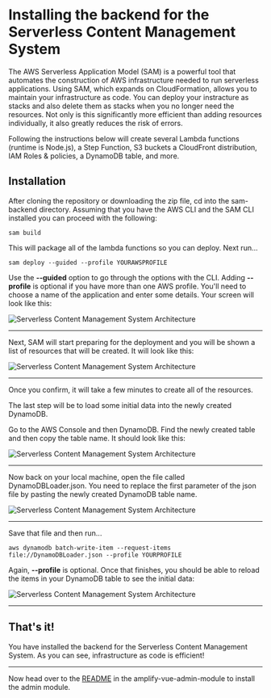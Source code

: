 # Installing the backend for the Serverless Content Management System

The AWS Serverless Application Model (SAM) is a powerful tool that automates the construction of AWS infrastructure needed to run serverless applications. Using SAM, which expands on CloudFormation, allows you to maintain your infrastructure as code. You can deploy your instracture as stacks and also delete them as stacks when you no longer need the resources. Not only is this significantly more efficient than adding resources individually, it also greatly reduces the risk of errors.

Following the instructions below will create several Lambda functions (runtime is Node.js), a Step Function, S3 buckets a CloudFront distribution, IAM Roles & policies, a DynamoDB table, and more.


## Installation

After cloning the repository or downloading the zip file, cd into the sam-backend directory. Assuming that you have the AWS CLI and the SAM CLI installed you can proceed with the following:

```
sam build
```

This will package all of the lambda functions so you can deploy. Next run...

```
sam deploy --guided --profile YOURAWSPROFILE
```

Use the **--guided** option to go through the options with the CLI. Adding **--profile** is optional if you have more than one AWS profile. You'll need to choose a name of the application and enter some details.  Your screen will look like this:

![Serverless Content Management System Architecture](https://spontaign-public.s3-us-west-2.amazonaws.com/serverless-cms/SAM-initial-configuration.png)

___

Next, SAM will start preparing for the deployment and you will be shown a list of resources that will be created. It will look like this:


![Serverless Content Management System Architecture](https://spontaign-public.s3.us-west-2.amazonaws.com/serverless-cms/SAM-deploy-confirm.png)

___

Once you confirm, it will take a few minutes to create all of the resources. 

The last step will be to load some initial data into the newly created DynamoDB.

Go to the AWS Console and then DynamoDB. Find the newly created table and then copy the table name. It should look like this:

![Serverless Content Management System Architecture](https://spontaign-public.s3-us-west-2.amazonaws.com/serverless-cms/DynamoDB-name2.png)

___

Now back on your local machine, open the file called DynamoDBLoader.json. You need to replace the first parameter of the json file by pasting the newly created DynamoDB table name. 

![Serverless Content Management System Architecture](https://spontaign-public.s3-us-west-2.amazonaws.com/serverless-cms/DynamoDB-Loader-ChangeName.png)

___

Save that file and then run...

```
aws dynamodb batch-write-item --request-items file://DynamoDBLoader.json --profile YOURPROFILE
```

Again, **--profile** is optional. Once that finishes, you should be able to reload the items in your DynamoDB table to see the initial data:

![Serverless Content Management System Architecture](https://spontaign-public.s3-us-west-2.amazonaws.com/serverless-cms/DynamoDB-sampleDataLoaded.png)

___

## That's it!

You have installed the backend for the Serverless Content Management System. As you can see, infrastructure as code is efficient!

___


Now head over to the [README](../amplify-vue-admin-module/README.md) in the amplify-vue-admin-module to install the admin module.





